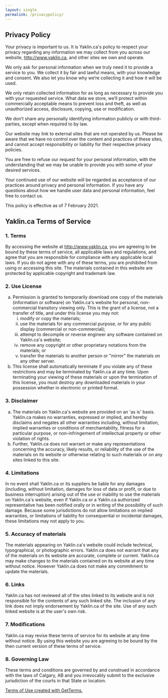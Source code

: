 ```yaml
---
layout: single
permalink: /privacypolicy/
---
```


<h2>Privacy Policy</h2>
<p>Your privacy is important to us. It is Yaklin.ca's policy to respect your privacy regarding any information we may collect from you across our website, <a href="http://www.yaklin.ca">http://www.yaklin.ca</a>, and other sites we own and operate.</p>
<p>We only ask for personal information when we truly need it to provide a service to you. We collect it by fair and lawful means, with your knowledge and consent. We also let you know why we’re collecting it and how it will be used.</p>
<p>We only retain collected information for as long as necessary to provide you with your requested service. What data we store, we’ll protect within commercially acceptable means to prevent loss and theft, as well as unauthorized access, disclosure, copying, use or modification.</p>
<p>We don’t share any personally identifying information publicly or with third-parties, except when required to by law.</p>
<p>Our website may link to external sites that are not operated by us. Please be aware that we have no control over the content and practices of these sites, and cannot accept responsibility or liability for their respective privacy policies.</p>
<p>You are free to refuse our request for your personal information, with the understanding that we may be unable to provide you with some of your desired services.</p>
<p>Your continued use of our website will be regarded as acceptance of our practices around privacy and personal information. If you have any questions about how we handle user data and personal information, feel free to contact us.</p>
<p>This policy is effective as of 7 February 2021.</p>

<h2>Yaklin.ca Terms of Service</h2>
<h3>1. Terms</h3>
<p>By accessing the website at <a href="http://www.yaklin.ca">http://www.yaklin.ca</a>, you are agreeing to be bound by these terms of service, all applicable laws and regulations, and agree that you are responsible for compliance with any applicable local laws. If you do not agree with any of these terms, you are prohibited from using or accessing this site. The materials contained in this website are protected by applicable copyright and trademark law.</p>
<h3>2. Use License</h3>
<ol type="a">
   <li>Permission is granted to temporarily download one copy of the materials (information or software) on Yaklin.ca's website for personal, non-commercial transitory viewing only. This is the grant of a license, not a transfer of title, and under this license you may not:
   <ol type="i">
       <li>modify or copy the materials;</li>
       <li>use the materials for any commercial purpose, or for any public display (commercial or non-commercial);</li>
       <li>attempt to decompile or reverse engineer any software contained on Yaklin.ca's website;</li>
       <li>remove any copyright or other proprietary notations from the materials; or</li>
       <li>transfer the materials to another person or "mirror" the materials on any other server.</li>
   </ol>
    </li>
   <li>This license shall automatically terminate if you violate any of these restrictions and may be terminated by Yaklin.ca at any time. Upon terminating your viewing of these materials or upon the termination of this license, you must destroy any downloaded materials in your possession whether in electronic or printed format.</li>
</ol>
<h3>3. Disclaimer</h3>
<ol type="a">
   <li>The materials on Yaklin.ca's website are provided on an 'as is' basis. Yaklin.ca makes no warranties, expressed or implied, and hereby disclaims and negates all other warranties including, without limitation, implied warranties or conditions of merchantability, fitness for a particular purpose, or non-infringement of intellectual property or other violation of rights.</li>
   <li>Further, Yaklin.ca does not warrant or make any representations concerning the accuracy, likely results, or reliability of the use of the materials on its website or otherwise relating to such materials or on any sites linked to this site.</li>
</ol>
<h3>4. Limitations</h3>
<p>In no event shall Yaklin.ca or its suppliers be liable for any damages (including, without limitation, damages for loss of data or profit, or due to business interruption) arising out of the use or inability to use the materials on Yaklin.ca's website, even if Yaklin.ca or a Yaklin.ca authorized representative has been notified orally or in writing of the possibility of such damage. Because some jurisdictions do not allow limitations on implied warranties, or limitations of liability for consequential or incidental damages, these limitations may not apply to you.</p>
<h3>5. Accuracy of materials</h3>
<p>The materials appearing on Yaklin.ca's website could include technical, typographical, or photographic errors. Yaklin.ca does not warrant that any of the materials on its website are accurate, complete or current. Yaklin.ca may make changes to the materials contained on its website at any time without notice. However Yaklin.ca does not make any commitment to update the materials.</p>
<h3>6. Links</h3>
<p>Yaklin.ca has not reviewed all of the sites linked to its website and is not responsible for the contents of any such linked site. The inclusion of any link does not imply endorsement by Yaklin.ca of the site. Use of any such linked website is at the user's own risk.</p>
<h3>7. Modifications</h3>
<p>Yaklin.ca may revise these terms of service for its website at any time without notice. By using this website you are agreeing to be bound by the then current version of these terms of service.</p>
<h3>8. Governing Law</h3>
<p>These terms and conditions are governed by and construed in accordance with the laws of Calgary, AB and you irrevocably submit to the exclusive jurisdiction of the courts in that State or location.</p>
<p><a href="https://getterms.io" title="Generate a free terms of use document">Terms of Use created with GetTerms.</a></p>
